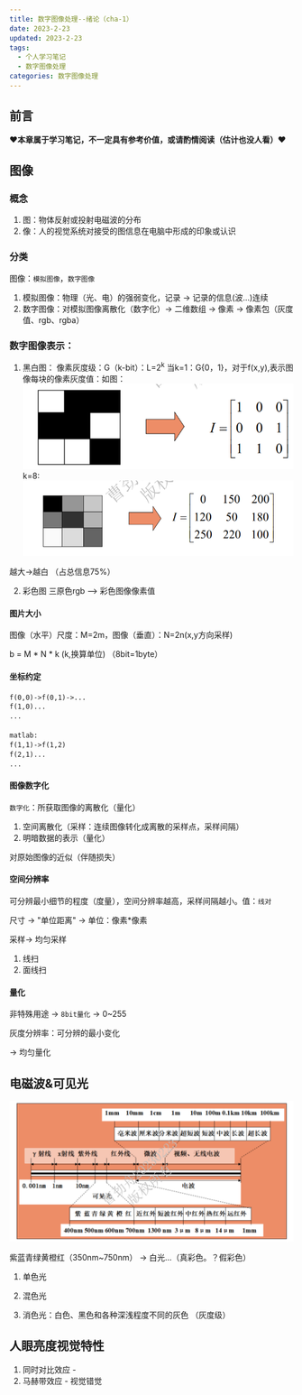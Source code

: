 ```yaml
---
title: 数字图像处理--绪论（cha-1）
date: 2023-2-23
updated: 2023-2-23
tags: 
  - 个人学习笔记
  - 数字图像处理
categories: 数字图像处理
---
```


## 前言
**♥本章属于学习笔记，不一定具有参考价值，或请酌情阅读（估计也没人看）♥**

## 图像

### 概念
1. 图：物体反射或投射电磁波的分布
2. 像：人的视觉系统对接受的图信息在电脑中形成的印象或认识

### 分类
图像：``模拟图像``，``数字图像``

1. 模拟图像：物理（光、电）的强弱变化，记录 -> 记录的信息(波...)连续  
2. 数字图像：对模拟图像离散化（数字化）-> 二维数组 -> 像素 -> 像素包（灰度值、rgb、rgba）

### 数字图像表示：
1. 黑白图：
  像素灰度级：G（k-bit）：L=2<sup>k</sup>
当k=1：G{0，1}，对于f(x,y),表示图像每块的像素灰度值：如图：![最简单的黑白图](../image/数字图像/1_2.png)
k=8: ![8级灰度级](../image/数字图像/1_3.png)

 越大->越白
（占总信息75%）

2. 彩色图
  三原色rgb --> 彩色图像像素值

#### 图片大小
图像（水平）尺度：M=2m，图像（垂直）：N=2n(x,y方向采样)

b = M * N * k (k,换算单位)
（8bit=1byte）
#### 坐标约定
```txt
f(0,0)->f(0,1)->...
f(1,0)...
...

matlab:
f(1,1)->f(1,2)
f(2,1)...
...
```
#### 图像数字化
``数字化``：所获取图像的离散化（量化）

1. 空间离散化（采样：连续图像转化成离散的采样点，采样间隔）
2. 明暗数据的表示（量化） 

对原始图像的近似（伴随损失）

#### 空间分辨率
可分辨最小细节的程度（度量），空间分辨率越高，采样间隔越小。值：``线对``

尺寸 -> "单位距离" -> 单位：像素*像素

采样-> 均匀采样
1. 线扫
2. 面线扫

#### 量化
非特殊用途 -> ``8bit量化`` -> 0~255

灰度分辨率：可分辨的最小变化

-> 均匀量化

## 电磁波&可见光

![电磁辐射波谱](../image/数字图像/1_1.png)

紫蓝青绿黄橙红（350nm~750nm） -> 白光...（真彩色。？假彩色）
1. 单色光
2. 混色光

1. 消色光：白色、黑色和各种深浅程度不同的灰色 （灰度级）

## 人眼亮度视觉特性
1. 同时对比效应 -
2. 马赫带效应 - 视觉错觉
